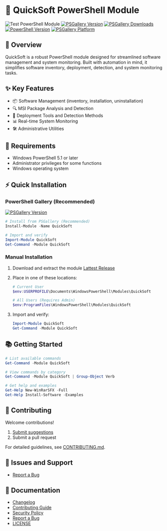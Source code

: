 # 🚀 QuickSoft PowerShell Module

![Test PowerShell Module](https://github.com/AutomateSilent/QuickSoft/workflows/Test%20PowerShell%20Module/badge.svg)
[![PSGallery Version](https://img.shields.io/powershellgallery/v/QuickSoft?style=flat-square&logo=powershell&label=PSGallery&color=blue)](https://www.powershellgallery.com/packages/QuickSoft)
[![PSGallery Downloads](https://img.shields.io/powershellgallery/dt/QuickSoft.svg?style=flat&logo=powershell&label=PSGallery%20Downloads)](https://www.powershellgallery.com/packages/QuickSoft)
[![PowerShell Version](https://img.shields.io/badge/PowerShell-5.1-blue?style=flat&logo=powershell)](https://www.powershellgallery.com/packages/QuickSoft)
[![PSGallery Platform](https://img.shields.io/powershellgallery/p/PSWindowsUpdate.svg?style=flat&logo=powershell&label=PSGallery%20Platform)](https://www.powershellgallery.com/packages/QuickSoft)

## 📖 Overview
QuickSoft is a robust PowerShell module designed for streamlined software management and system monitoring. Built with automation in mind, it simplifies software inventory, deployment, detection, and system monitoring tasks.

## ✨ Key Features
- 📦 Software Management (inventory, installation, uninstallation)
- 🔍 MSI Package Analysis and Detection
- 🎯 Deployment Tools and Detection Methods
- 📊 Real-time System Monitoring
- 🛠️ Administrative Utilities

## 🔧 Requirements
- Windows PowerShell 5.1 or later
- Administrator privileges for some functions
- Windows operating system

## ⚡ Quick Installation

### PowerShell Gallery (Recommended) 
[![PSGallery Version](https://img.shields.io/powershellgallery/v/QuickSoft?style=flat-square&logo=powershell&label=PSGallery&color=blue)](https://www.powershellgallery.com/packages/QuickSoft)
```powershell
# Install from PSGallery (Recommended)
Install-Module -Name QuickSoft

# Import and verify
Import-Module QuickSoft
Get-Command -Module QuickSoft
```

### Manual Installation
1. Download and extract the module [Lattest Release](https://github.com/AutomateSilent/QuickSoft/releases)
3. Place in one of these locations:
   
   ```powershell
   # Current User
   $env:USERPROFILE\Documents\WindowsPowerShell\Modules\QuickSoft

   # All Users (Requires Admin)
   $env:ProgramFiles\WindowsPowerShell\Modules\QuickSoft
   ```
5. Import and verify:
   
   ```powershell
   Import-Module QuickSoft
   Get-Command -Module QuickSoft
   ```

## 📚 Getting Started
```powershell
# List available commands
Get-Command -Module QuickSoft

# View commands by category
Get-Command -Module QuickSoft | Group-Object Verb

# Get help and examples
Get-Help New-WinRarSFX -Full
Get-Help Install-Software -Examples
```

## 🤝 Contributing
Welcome contributions!
1. [Submit suggestions](https://github.com/AutomateSilent/QuickSoft/issues/new?template=suggestion.yml)
2. Submit a pull request

For detailed guidelines, see [CONTRIBUTING.md](CONTRIBUTING.md).

## 🐛 Issues and Support
- [Report a Bug](https://github.com/AutomateSilent/QuickSoft/issues/new?template=bug_report.yml)

## 📖 Documentation
- [Changelog](CHANGELOG.md)
- [Contributing Guide](CONTRIBUTING.md)
- [Security Policy](SECURITY.md)
- [Report a Bug](https://github.com/AutomateSilent/QuickSoft/issues/new?template=bug_report.yml)
- [LICENSE](LICENSE)
